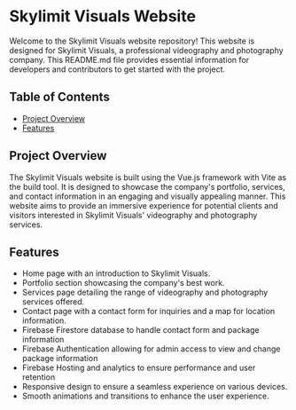 # Skylimit Visuals Website

Welcome to the Skylimit Visuals website repository! This website is designed for Skylimit Visuals, a professional videography and photography company. This README.md file provides essential information for developers and contributors to get started with the project.

## Table of Contents

- [Project Overview](#project-overview)
- [Features](#features)

## Project Overview

The Skylimit Visuals website is built using the Vue.js framework with Vite as the build tool. It is designed to showcase the company's portfolio, services, and contact information in an engaging and visually appealing manner. This website aims to provide an immersive experience for potential clients and visitors interested in Skylimit Visuals' videography and photography services. 

## Features

- Home page with an introduction to Skylimit Visuals.
- Portfolio section showcasing the company's best work.
- Services page detailing the range of videography and photography services offered.
- Contact page with a contact form for inquiries and a map for location information.
- Firebase Firestore database to handle contact form and package information
- Firebase Authentication allowing for admin access to view and change package information
- Firebase Hosting and analytics to ensure performance and user retention
- Responsive design to ensure a seamless experience on various devices.
- Smooth animations and transitions to enhance the user experience.
